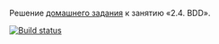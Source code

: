 Решение [домашнего задания](https://github.com/netology-code/aqa-homeworks/tree/aqa4/bdd) к занятию «2.4. BDD».  


[![Build status](https://ci.appveyor.com/api/projects/status/xk45tef018l6lvwi?svg=true)](https://ci.appveyor.com/project/kirmakin/aqa-2-4-bdd)
